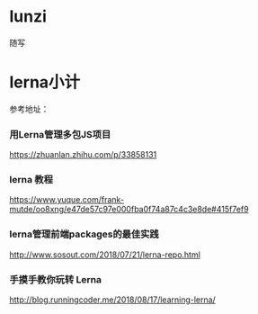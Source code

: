 # lunzi
随写

# lerna小计
参考地址：
### 用Lerna管理多包JS项目
https://zhuanlan.zhihu.com/p/33858131

### lerna 教程
https://www.yuque.com/frank-mutde/oo8xng/e47de57c97e000fba0f74a87c4c3e8de#415f7ef9

### lerna管理前端packages的最佳实践
http://www.sosout.com/2018/07/21/lerna-repo.html

### 手摸手教你玩转 Lerna
http://blog.runningcoder.me/2018/08/17/learning-lerna/